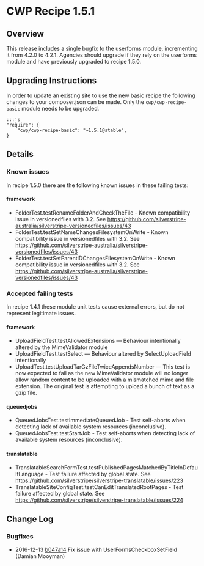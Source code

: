 # CWP Recipe 1.5.1

## Overview

This release includes a single bugfix to the userforms module, incrementing it from 4.2.0 to 4.2.1.
Agencies should upgrade if they rely on the userforms module and have previously upgraded to recipe 1.5.0.

## Upgrading Instructions

In order to update an existing site to use the new basic recipe the following changes to your composer.json
can be made. Only the `cwp/cwp-recipe-basic` module needs to be upgraded.

	:::js
	"require": {
		"cwp/cwp-recipe-basic": "~1.5.1@stable",
	}

## Details

### Known issues

In recipe 1.5.0 there are the following known issues in these failing tests:

#### framework

 * FolderTest.testRenameFolderAndCheckTheFile - Known compatibility issue in versionedfiles
   with 3.2. See https://github.com/silverstripe-australia/silverstripe-versionedfiles/issues/43
 * FolderTest.testSetNameChangesFilesystemOnWrite - Known compatibility issue in versionedfiles
   with 3.2. See https://github.com/silverstripe-australia/silverstripe-versionedfiles/issues/43
 * FolderTest.testSetParentIDChangesFilesystemOnWrite - Known compatibility issue in versionedfiles
   with 3.2. See https://github.com/silverstripe-australia/silverstripe-versionedfiles/issues/43

### Accepted failing tests

In recipe 1.4.1 these module unit tests cause external errors, but do not represent legitimate issues.

#### framework

 * UploadFieldTest.testAllowedExtensions — Behaviour intentionally altered by the MimeValidator module
 * UploadFieldTest.testSelect — Behaviour altered by SelectUploadField intentionally
 * UploadTest.testUploadTarGzFileTwiceAppendsNumber — This test is now expected
   to fail as the new MimeValidator module will no longer allow random content to
   be uploaded with a mismatched mime and file extension. The original test is
   attempting to upload a bunch of text as a gzip file.

#### queuedjobs

 * QueuedJobsTest.testImmediateQueuedJob - Test self-aborts when detecting lack of available system
   resources (inconclusive).
 * QueuedJobsTest.testStartJob - Test self-aborts when detecting lack of available system
   resources (inconclusive).

#### translatable

 * TranslatableSearchFormTest.testPublishedPagesMatchedByTitleInDefaultLanguage - Test failure
   affected by global state. See https://github.com/silverstripe/silverstripe-translatable/issues/223
 * TranslatableSiteConfigTest.testCanEditTranslatedRootPages - Test failure affected by global state.
   See https://github.com/silverstripe/silverstripe-translatable/issues/224

<!--- Changes below this line will be automatically regenerated -->

## Change Log

### Bugfixes

 * 2016-12-13 [b047a14](https://github.com/silverstripe/silverstripe-userforms/commit/b047a1468c451adbe3328d2ae71d0c700e17a5c6) Fix issue with UserFormsCheckboxSetField (Damian Mooyman)
